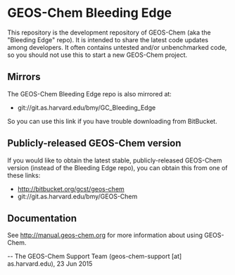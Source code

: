 # GEOS-Chem Bleeding Edge #

This repository is the development repository of GEOS-Chem (aka the "Bleeding Edge" repo).  It is intended to share the latest code updates among developers.  It often contains untested and/or unbenchmarked code, so you should not use this to start a new GEOS-Chem project.  

## Mirrors ##

The GEOS-Chem Bleeding Edge repo is also mirrored at:

* git://git.as.harvard.edu/bmy/GC_Bleeding_Edge

So you can use this link if you have trouble downloading from BitBucket.

## Publicly-released GEOS-Chem version ## 

If you would like to obtain the latest stable, publicly-released GEOS-Chem version (instead of the Bleeding Edge repo), you can obtain this from one of these links:

* http://bitbucket.org/gcst/geos-chem
* git://git.as.harvard.edu/bmy/GEOS-Chem

## Documentation ##

See http://manual.geos-chem.org for more information about using GEOS-Chem.

-- The GEOS-Chem Support Team (geos-chem-support [at] as.harvard.edu), 23 Jun 2015